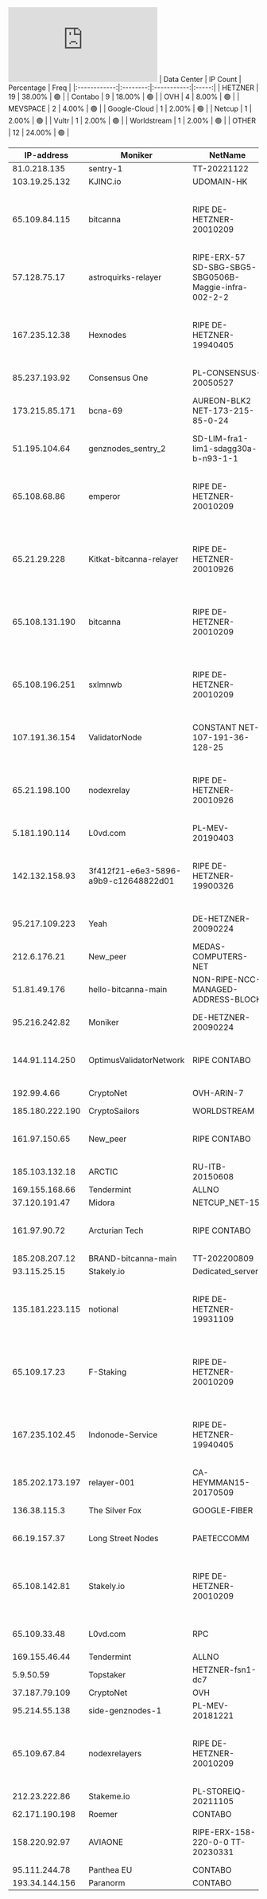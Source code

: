 ![Diagramm](https://github.com/obajay/StateSync-snapshots/blob/main/Projects/Bitcanna/1/README.md)
| Data Center | IP Count | Percentage | Freq |
|:------------:|:--------:|:-----------:|:-----:|
| HETZNER | 19 | 38.00% | 🟢 |
| Contabo | 9 | 18.00% | 🟢 |
| OVH | 4 | 8.00% | 🟢 |
| MEVSPACE | 2 | 4.00% | 🟢 |
| Google-Cloud | 1 | 2.00% | 🟢 |
| Netcup | 1 | 2.00% | 🟢 |
| Vultr | 1 | 2.00% | 🟢 |
| Worldstream | 1 | 2.00% | 🟢 |
| OTHER | 12 | 24.00% | 🟢 |

<!-- START_TABLE -->
| IP-address | Moniker | NetName | Organization |
|-------------|-------------|-------------|-------------|
| 81.0.218.135 | sentry-1 | TT-20221122 | Contabo GmbH |
| 103.19.25.132 | KJINC.io | UDOMAIN-HK |  |
| 65.109.84.115 | bitcanna | RIPE DE-HETZNER-20010209 | RIPE Network Coordination Centre Hetzner Online GmbH Hetzner Online GmbH |
| 57.128.75.17 | astroquirks-relayer | RIPE-ERX-57 SD-SBG-SBG5-SBG0506B-Maggie-infra-002-2-2 | RIPE Network Coordination Centre OVH SAS |
| 167.235.12.38 | Hexnodes | RIPE DE-HETZNER-19940405 | RIPE Network Coordination Centre Hetzner Online GmbH Hetzner Online GmbH |
| 85.237.193.92 | Consensus One | PL-CONSENSUS-20050527 | Consensus One Sp. z o.o. |
| 173.215.85.171 | bcna-69 | AUREON-BLK2 NET-173-215-85-0-24 | Aureon Network Services MI FIBER URBANDALE |
| 51.195.104.64 | genznodes_sentry_2 | SD-LIM-fra1-lim1-sdagg30a-b-n93-1-1 | OVH GmbH |
| 65.108.68.86 | emperor | RIPE DE-HETZNER-20010209 | RIPE Network Coordination Centre Hetzner Online GmbH Hetzner Online GmbH |
| 65.21.29.228 | Kitkat-bitcanna-relayer | RIPE DE-HETZNER-20010926 | RIPE Network Coordination Centre Hetzner Online GmbH Hetzner Online GmbH |
| 65.108.131.190 | bitcanna | RIPE DE-HETZNER-20010209 | RIPE Network Coordination Centre Hetzner Online GmbH Hetzner Online GmbH |
| 65.108.196.251 | sxlmnwb | RIPE DE-HETZNER-20010209 | RIPE Network Coordination Centre Hetzner Online GmbH Hetzner Online GmbH |
| 107.191.36.154 | ValidatorNode | CONSTANT NET-107-191-36-128-25 | The Constant Company, LLC Vultr Holdings, LLC |
| 65.21.198.100 | nodexrelay | RIPE DE-HETZNER-20010926 | RIPE Network Coordination Centre Hetzner Online GmbH Hetzner Online GmbH |
| 5.181.190.114 | L0vd.com | PL-MEV-20190403 | MEVSPACE sp. z o.o. |
| 142.132.158.93 | 3f412f21-e6e3-5896-a9b9-c12648822d01 | RIPE DE-HETZNER-19900326 | RIPE Network Coordination Centre Hetzner Online GmbH Hetzner Online GmbH |
| 95.217.109.223 | Yeah | DE-HETZNER-20090224 | Hetzner Online GmbH Hetzner Online GmbH |
| 212.6.176.21 | New_peer | MEDAS-COMPUTERS-NET |  |
| 51.81.49.176 | hello-bitcanna-main | NON-RIPE-NCC-MANAGED-ADDRESS-BLOCK |  |
| 95.216.242.82 | Moniker | DE-HETZNER-20090224 | Hetzner Online GmbH Hetzner Online GmbH |
| 144.91.114.250 | OptimusValidatorNetwork | RIPE CONTABO | RIPE Network Coordination Centre Contabo GmbH |
| 192.99.4.66 | CryptoNet | OVH-ARIN-7 | OVH Hosting, Inc. |
| 185.180.222.190 | CryptoSailors | WORLDSTREAM |  |
| 161.97.150.65 | New_peer | RIPE CONTABO | RIPE Network Coordination Centre Contabo GmbH |
| 185.103.132.18 | ARCTIC | RU-ITB-20150608 | LLC IT Business |
| 169.155.168.66 | Tendermint | ALLNO | Allnodes Inc |
| 37.120.191.47 | Midora | NETCUP_NET-15 | netcup GmbH |
| 161.97.90.72 | Arcturian Tech | RIPE CONTABO | RIPE Network Coordination Centre Contabo GmbH |
| 185.208.207.12 | BRAND-bitcanna-main | TT-202200809 | Contabo GmbH |
| 93.115.25.15 | Stakely.io | Dedicated_servers |  |
| 135.181.223.115 | notional | RIPE DE-HETZNER-19931109 | RIPE Network Coordination Centre Hetzner Online GmbH Hetzner Online GmbH |
| 65.109.17.23 | F-Staking | RIPE DE-HETZNER-20010209 | RIPE Network Coordination Centre Hetzner Online GmbH Hetzner Online GmbH |
| 167.235.102.45 | Indonode-Service | RIPE DE-HETZNER-19940405 | RIPE Network Coordination Centre Hetzner Online GmbH Hetzner Online GmbH |
| 185.202.173.197 | relayer-001 | CA-HEYMMAN15-20170509 | Heymman Servers Corporation |
| 136.38.115.3 | The Silver Fox | GOOGLE-FIBER | Google Fiber Inc. |
| 66.19.157.37 | Long Street Nodes | PAETECCOMM | Windstream Communications LLC |
| 65.108.142.81 | Stakely.io | RIPE DE-HETZNER-20010209 | RIPE Network Coordination Centre Hetzner Online GmbH Hetzner Online GmbH |
| 65.109.33.48 | L0vd.com | RPC | RIPE DE-HETZNER-20010209 | RIPE Network Coordination Centre Hetzner Online GmbH Hetzner Online GmbH |
| 169.155.46.44 | Tendermint | ALLNO | Allnodes Inc |
| 5.9.50.59 | Topstaker | HETZNER-fsn1-dc7 |  |
| 37.187.79.109 | CryptoNet | OVH |  |
| 95.214.55.138 | side-genznodes-1 | PL-MEV-20181221 | MEVSPACE sp. z o.o. |
| 65.109.67.84 | nodexrelayers | RIPE DE-HETZNER-20010209 | RIPE Network Coordination Centre Hetzner Online GmbH Hetzner Online GmbH |
| 212.23.222.86 | Stakeme.io | PL-STOREIQ-20211105 | STORE IQ SP. Z O.O. |
| 62.171.190.198 | Roemer | CONTABO | Contabo GmbH |
| 158.220.92.97 | AVIAONE | RIPE-ERX-158-220-0-0 TT-20230331 | RIPE Network Coordination Centre Contabo GmbH |
| 95.111.244.78 | Panthea EU | CONTABO |  |
| 193.34.144.156 | Paranorm | CONTABO | Contabo GmbH |

<!-- END_TABLE -->